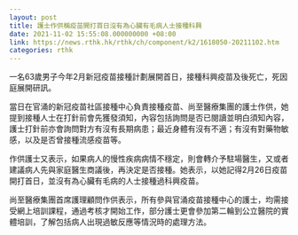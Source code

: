 ```yaml
---
layout: post
title: 護士作供稱疫苗開打首日沒有為心臟有毛病人士接種科興
date: 2021-11-02 15:55:08.000000000 +08:00
link: https://news.rthk.hk/rthk/ch/component/k2/1618050-20211102.htm
categories: rthk
---
```


一名63歲男子今年2月新冠疫苗接種計劃展開首日，接種科興疫苗及後死亡，死因庭展開研訊。

當日在官涌的新冠疫苗社區接種中心負責接種疫苗、尚至醫療集團的護士作供，她提到接種人士在打針前會先獲發須知，內容包括詢問是否已閱讀並明白須知內容，護士打針前亦會詢問對方有沒有長期病患；最近身體有沒有不適；有沒有對藥物敏感，以及是否曾接種流感疫苗等。

作供護士又表示，如果病人的慢性疾病病情不穩定，則會轉介予駐場醫生，又或者建議病人先與家庭醫生商議後，再決定是否接種。她表示，以她記得2月26日疫苗開打首日，並沒有為心臟有毛病的人士接種過科興疫苗。

尚至醫療集團首席護理顧問作供表示，所有參與官涌疫苗接種中心的護士，均需接受網上培訓課程，通過考核才開始工作，部分護士更會參加第二輪到公立醫院的實體培訓，了解包括病人出現過敏反應等情況時的處理方法。
